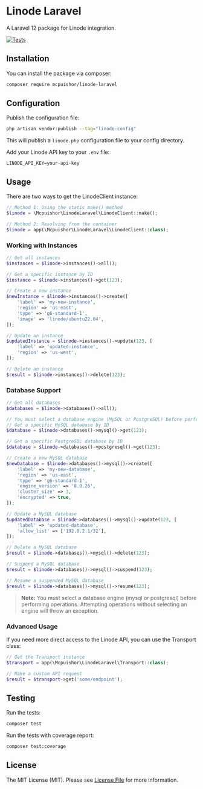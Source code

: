 # Linode Laravel

A Laravel 12 package for Linode integration.

[![Tests](https://github.com/mcpuishor/linode-laravel/actions/workflows/tests.yml/badge.svg)](https://github.com/mcpuishor/linode-laravel/actions/workflows/tests.yml)

## Installation

You can install the package via composer:

```bash
composer require mcpuishor/linode-laravel
```

## Configuration

Publish the configuration file:

```bash
php artisan vendor:publish --tag="linode-config"
```

This will publish a `linode.php` configuration file to your config directory.

Add your Linode API key to your `.env` file:

```
LINODE_API_KEY=your-api-key
```

## Usage

There are two ways to get the LinodeClient instance:

```php
// Method 1: Using the static make() method
$linode = \Mcpuishor\LinodeLaravel\LinodeClient::make();

// Method 2: Resolving from the container
$linode = app(\Mcpuishor\LinodeLaravel\LinodeClient::class);
```

### Working with Instances

```php
// Get all instances
$instances = $linode->instances()->all();

// Get a specific instance by ID
$instance = $linode->instances()->get(123);

// Create a new instance
$newInstance = $linode->instances()->create([
    'label' => 'my-new-instance',
    'region' => 'us-east',
    'type' => 'g6-standard-1',
    'image' => 'linode/ubuntu22.04',
]);

// Update an instance
$updatedInstance = $linode->instances()->update(123, [
    'label' => 'updated-instance',
    'region' => 'us-west',
]);

// Delete an instance
$result = $linode->instances()->delete(123);
```

### Database Support

```php
// Get all databases
$databases = $linode->databases()->all();

// You must select a database engine (MySQL or PostgreSQL) before performing operations
// Get a specific MySQL database by ID
$database = $linode->databases()->mysql()->get(123);

// Get a specific PostgreSQL database by ID
$database = $linode->databases()->postgresql()->get(123);

// Create a new MySQL database
$newDatabase = $linode->databases()->mysql()->create([
    'label' => 'my-new-database',
    'region' => 'us-east',
    'type' => 'g6-standard-1',
    'engine_version' => '8.0.26',
    'cluster_size' => 3,
    'encrypted' => true,
]);

// Update a MySQL database
$updatedDatabase = $linode->databases()->mysql()->update(123, [
    'label' => 'updated-database',
    'allow_list' => ['192.0.2.1/32'],
]);

// Delete a MySQL database
$result = $linode->databases()->mysql()->delete(123);

// Suspend a MySQL database
$result = $linode->databases()->mysql()->suspend(123);

// Resume a suspended MySQL database
$result = $linode->databases()->mysql()->resume(123);
```

> **Note:** You must select a database engine (mysql or postgresql) before performing operations. Attempting operations without selecting an engine will throw an exception.

### Advanced Usage

If you need more direct access to the Linode API, you can use the Transport class:

```php
// Get the Transport instance
$transport = app(\Mcpuishor\LinodeLaravel\Transport::class);

// Make a custom API request
$result = $transport->get('some/endpoint');
```

## Testing

Run the tests:

```bash
composer test
```

Run the tests with coverage report:

```bash
composer test:coverage
```

## License

The MIT License (MIT). Please see [License File](LICENSE.md) for more information.
